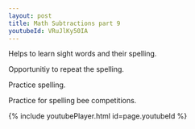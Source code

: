 ```yaml
---
layout: post
title: Math Subtractions part 9
youtubeId: VRuJlKy50IA
---
```

 
 
Helps to learn sight words and their spelling.

Opportunitiy to repeat the spelling. 

Practice spelling. 
 
Practice for spelling bee competitions. 
 
{% include youtubePlayer.html id=page.youtubeId %}
 
 
